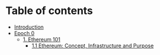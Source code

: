 # Table of contents

* [Introduction](README.md)
* [Epoch 0](Epoch_0/README.md)
    * [1. Ethereum 101](Epoch_0/1_Ethereum_101.md)
        * [1.1 Ethereum: Concept, Infrastructure and Purpose](Epoch_0/1.1_Ethereum_Concept.md)